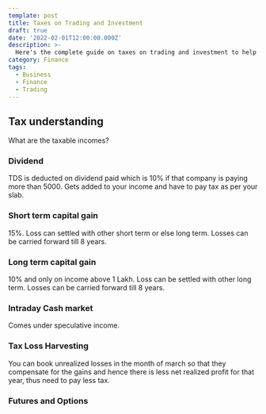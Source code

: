 ```yaml
---
template: post
title: Taxes on Trading and Investment
draft: true
date: '2022-02-01T12:00:00.000Z'
description: >-
  Here's the complete guide on taxes on trading and investment to help you file income tax return with most benefits.
category: Finance
tags:
  - Business
  - Finance
  - Trading
---
```


## Tax understanding

What are the taxable incomes?

### Dividend

TDS is deducted on dividend paid which is 10% if that company is paying more than 5000. Gets added to your income and have to pay tax as per your slab.

### Short term capital gain

15%. Loss can settled with other short term or else long term. Losses can be carried forward till 8 years.

### Long term capital gain

10% and only on income above 1 Lakh. Loss can be settled with other long term. Losses can be carried forward till 8 years.

### Intraday Cash market

Comes under speculative income.

### Tax Loss Harvesting

You can book unrealized losses in the month of march so that they compensate for the gains and hence there is less net realized profit for that year, thus need to pay less tax.

### Futures and Options
